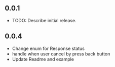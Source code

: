 ## 0.0.1

* TODO: Describe initial release.

## 0.0.4
- Change enum for Response status
- handle when user cancel by press back button
- Update Readme and example

